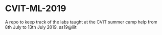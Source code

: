 # CVIT-ML-2019
A repo to keep track of the labs taught at the CVIT summer camp help from 8th July to 13th July 2019.
ss19@iiit
